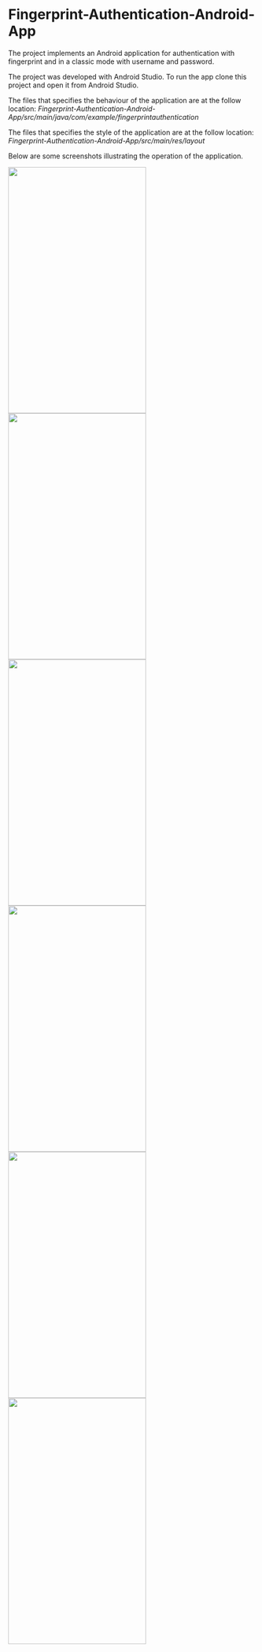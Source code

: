 # Fingerprint-Authentication-Android-App


The project implements an Android application for authentication with fingerprint and in a classic mode with username and password.

The project was developed with Android Studio.
To run the app clone this project and open it from Android Studio.

The files that specifies the behaviour of the application are at the follow location: 
_Fingerprint-Authentication-Android-App/src/main/java/com/example/fingerprintauthentication_

The files that specifies the style of the application are at the follow location: 
_Fingerprint-Authentication-Android-App/src/main/res/layout_

Below are some screenshots illustrating the operation of the application.


<img src="https://user-images.githubusercontent.com/47114787/79024415-29c61100-7b83-11ea-92c1-16d591d5f548.jpg" width="280" height="500" align="left">

<img src="https://user-images.githubusercontent.com/47114787/79024814-5e869800-7b84-11ea-907e-599c07f4b675.jpg" width="280" height="500" align="left">

<img src="https://user-images.githubusercontent.com/47114787/79025152-406d6780-7b85-11ea-8ac8-71ceaf1b2711.jpg" width="280" height="500">


<img src="https://user-images.githubusercontent.com/47114787/79025463-1b2d2900-7b86-11ea-860e-4aa029199635.jpg" width="280" height="500" align="left">

<img src="https://user-images.githubusercontent.com/47114787/79025472-28e2ae80-7b86-11ea-9d29-e3287f51b061.jpg" width="280" height="500" align="left">

<img src="https://user-images.githubusercontent.com/47114787/79025152-406d6780-7b85-11ea-8ac8-71ceaf1b2711.jpg" width="280" height="500">

